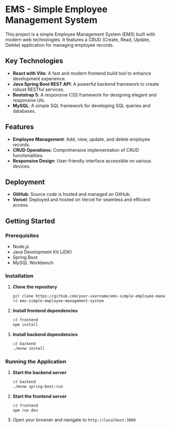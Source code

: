 # EMS - Simple Employee Management System

This project is a simple Employee Management System (EMS) built with modern web technologies. It features a CRUD (Create, Read, Update, Delete) application for managing employee records.

## Key Technologies

- **React with Vite**: A fast and modern frontend build tool to enhance development experience.
- **Java Spring Boot REST API**: A powerful backend framework to create robust RESTful services.
- **Bootstrap 5**: A responsive CSS framework for designing elegant and responsive UIs.
- **MySQL**: A simple SQL framework for developing SQL queries and databases.

## Features

- **Employee Management**: Add, view, update, and delete employee records.
- **CRUD Operations**: Comprehensive implementation of CRUD functionalities.
- **Responsive Design**: User-friendly interface accessible on various devices.

## Deployment

- **GitHub**: Source code is hosted and managed on GitHub.
- **Vercel**: Deployed and hosted on Vercel for seamless and efficient access.

## Getting Started

### Prerequisites

- Node.js
- Java Development Kit (JDK)
- Spring Boot
- MySQL Workbench

### Installation

1. **Clone the repository**

    ```bash
    git clone https://github.com/your-username/ems-simple-employee-management-system.git
    cd ems-simple-employee-management-system
    ```

2. **Install frontend dependencies**

    ```bash
    cd frontend
    npm install
    ```

3. **Install backend dependencies**

    ```bash
    cd backend
    ./mvnw install
    ```

### Running the Application

1. **Start the backend server**

    ```bash
    cd backend
    ./mvnw spring-boot:run
    ```

2. **Start the frontend server**

    ```bash
    cd frontend
    npm run dev
    ```

3. Open your browser and navigate to `http://localhost:3000`

